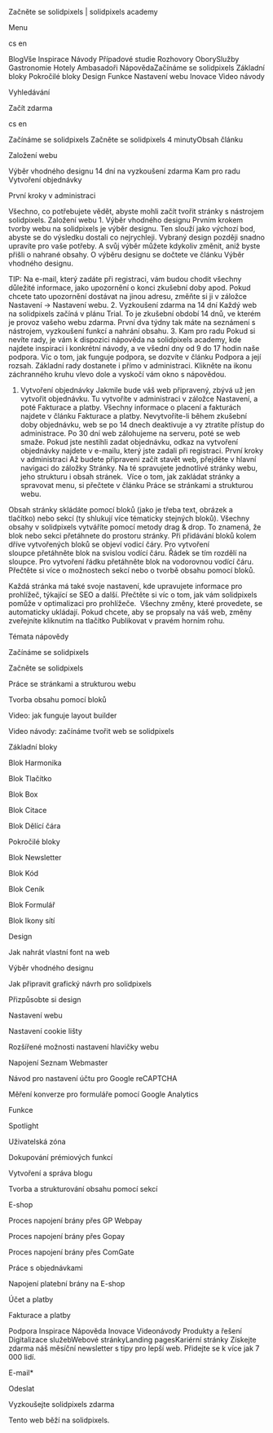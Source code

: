 <p>Začněte se solidpixels | solidpixels academy</p>
<p>Menu</p>
<p>cs en</p>
<p>BlogVše Inspirace Návody Případové studie Rozhovory OborySlužby Gastronomie Hotely Ambasadoři NápovědaZačínáme se solidpixels Základní bloky Pokročilé bloky Design Funkce Nastavení webu Inovace Video návody</p>
<p>Vyhledávání</p>
<p>Začít zdarma</p>
<p>cs en</p>
<p>Začínáme se solidpixels
Začněte se solidpixels
4 minutyObsah článku</p>
<p>Založení webu</p>
<p>Výběr vhodného designu
14 dní na vyzkoušení zdarma
Kam pro radu
Vytvoření objednávky</p>
<p>První kroky v administraci</p>
<p>Všechno, co potřebujete vědět, abyste mohli začít tvořit stránky s nástrojem solidpixels.
Založení webu
1. Výběr vhodného designu
Prvním krokem tvorby webu na solidpixels je výběr designu. Ten slouží jako výchozí bod, abyste se do výsledku dostali co nejrychleji. Vybraný design později snadno upravíte pro vaše potřeby. A svůj výběr můžete kdykoliv změnit, aniž byste přišli o nahrané obsahy.
O výběru designu se dočtete ve článku Výběr vhodného designu.</p>
<p>TIP: Na e-mail, který zadáte při registraci, vám budou chodit všechny důležité informace, jako upozornění o konci zkušební doby apod. Pokud chcete tato upozornění dostávat na jinou adresu, změňte si ji v záložce Nastavení → Nastavení webu.
2. Vyzkoušení zdarma na 14 dní
Každý web na solidpixels začíná v plánu Trial. To je zkušební období 14 dnů, ve kterém je provoz vašeho webu zdarma. První dva týdny tak máte na seznámení s nástrojem, vyzkoušení funkcí a nahrání obsahu.
3. Kam pro radu
Pokud si nevíte rady, je vám k dispozici nápověda na solidpixels academy, kde najdete inspiraci i konkrétní návody, a ve všední dny od 9 do 17 hodin naše podpora. Víc o tom, jak funguje podpora, se dozvíte v článku Podpora a její rozsah.
Základní rady dostanete i přímo v administraci. Klikněte na ikonu záchranného kruhu vlevo dole a vyskočí vám okno s nápovědou.</p>
<ol>
<li>Vytvoření objednávky
Jakmile bude váš web připravený, zbývá už jen vytvořit objednávku. Tu vytvoříte v administraci v záložce Nastavení, a poté Fakturace a platby. Všechny informace o placení a fakturách najdete v článku Fakturace a platby.
Nevytvoříte-li během zkušební doby objednávku, web se po 14 dnech deaktivuje a vy ztratíte přístup do administrace. Po 30 dní web zálohujeme na serveru, poté se web smaže.
Pokud jste nestihli zadat objednávku, odkaz na vytvoření objednávky najdete v e-mailu, který jste zadali při registraci.
První kroky v administraci
Až budete připraveni začít stavět web, přejděte v hlavní navigaci do záložky Stránky. Na té spravujete jednotlivé stránky webu, jeho strukturu i obsah stránek. 
Více o tom, jak zakládat stránky a spravovat menu, si přečtete v článku Práce se stránkami a strukturou webu.</li>
</ol>
<p>Obsah stránky skládáte pomocí bloků (jako je třeba text, obrázek a tlačítko) nebo sekcí (ty shlukují více tématicky stejných bloků). Všechny obsahy v solidpixels vytváříte pomocí metody drag &amp; drop. To znamená, že blok nebo sekci přetáhnete do prostoru stránky.
Při přidávání bloků kolem dříve vytvořených bloků se objeví vodicí čáry. Pro vytvoření sloupce přetáhněte blok na svislou vodící čáru. Řádek se tím rozdělí na sloupce. Pro vytvoření řádku přetáhněte blok na vodorovnou vodící čáru.
Přečtěte si více o možnostech sekcí nebo o tvorbě obsahu pomocí bloků.</p>
<p>Každá stránka má také svoje nastavení, kde upravujete informace pro prohlížeč, týkající se SEO a další. Přečtěte si víc o tom, jak vám solidpixels pomůže v optimalizaci pro prohlížeče. 
Všechny změny, které provedete, se automaticky ukládají. Pokud chcete, aby se propsaly na váš web, změny zveřejníte kliknutím na tlačítko Publikovat v pravém horním rohu.</p>
<p>Témata nápovědy</p>
<p>Začínáme se solidpixels</p>
<p>Začněte se solidpixels</p>
<p>Práce se stránkami a strukturou webu</p>
<p>Tvorba obsahu pomocí bloků</p>
<p>Video: jak funguje layout builder </p>
<p>Video návody: začínáme tvořit web se solidpixels</p>
<p>Základní bloky</p>
<p>Blok Harmonika</p>
<p>Blok Tlačítko</p>
<p>Blok Box</p>
<p>Blok Citace</p>
<p>Blok Dělící čára</p>
<p>Pokročilé bloky</p>
<p>Blok Newsletter</p>
<p>Blok Kód</p>
<p>Blok Ceník</p>
<p>Blok Formulář</p>
<p>Blok Ikony sítí</p>
<p>Design</p>
<p>Jak nahrát vlastní font na web</p>
<p>Výběr vhodného designu</p>
<p>Jak připravit grafický návrh pro solidpixels</p>
<p>Přizpůsobte si design</p>
<p>Nastavení webu</p>
<p>Nastavení cookie lišty</p>
<p>Rozšířené možnosti nastavení hlavičky webu</p>
<p>Napojení Seznam Webmaster</p>
<p>Návod pro nastavení účtu pro Google reCAPTCHA</p>
<p>Měření konverze pro formuláře pomocí Google Analytics</p>
<p>Funkce</p>
<p>Spotlight</p>
<p>Uživatelská zóna</p>
<p>Dokupování prémiových funkcí</p>
<p>Vytvoření a správa blogu</p>
<p>Tvorba a strukturování obsahu pomocí sekcí</p>
<p>E-shop</p>
<p>Proces napojení brány přes GP Webpay</p>
<p>Proces napojení brány přes Gopay</p>
<p>Proces napojení brány přes ComGate</p>
<p>Práce s objednávkami</p>
<p>Napojení platební brány na E-shop</p>
<p>Účet a platby</p>
<p>Fakturace a platby</p>
<p>Podpora
 Inspirace
Nápověda
Inovace
Videonávody
 Produkty a řešení
 Digitalizace služebWebové stránkyLanding pagesKariérní stránky Získejte zdarma náš měsíční newsletter s tipy pro lepší web. Přidejte se k více jak 7 000 lidí.</p>
<p>E-mail*</p>
<p>Odeslat</p>
<p>Vyzkoušejte solidpixels zdarma</p>
<p>Tento web běží na solidpixels.</p>